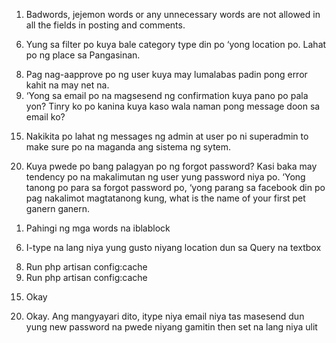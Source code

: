 1. Badwords, jejemon words or any unnecessary words are not allowed in all the fields in posting and comments. 
<!-- 2. Kuya kaya bang itrack ang location kung sakaling may nagcomment na nakahanap? Kunwari parang sa facebook po ‘yong kunwari nagcomment ng “nahanap ko to” tas may nakalagay sa baba na location? -->
<!-- 3. Free po magmessage po yung mga nakaregister sa admins pero anonymous po na admin hindi po ilalagay pangalan nung admin. -->
<!-- 4. Pano po kuya pag gawing per category nalang po ‘yong pagpopost? For example po magpopost po ng lost or found pero pipili po muna siya kung san category po ‘yon tas pag sa person po napunta, ang malalagay po sa taas “Post Missing Person” tas person name ganun ganun po. Ganun din po sa mga gadgets, pets. -->
<!-- 5. Kuya hindi po ba pwedeng videos po ‘yong iupload? Kasi pano po pag video po ang inupload nung user? -->
6. Yung sa filter po kuya bale category type din po ‘yong location po. Lahat po ng place sa Pangasinan.
<!-- 7. Kuya pano po ibahin username po ng superadmin nakafix po kasi. Ibalik nalang po sa superadmin po na username pero yung password po ganun padin po. -->
8. Pag nag-aapprove po ng user kuya may lumalabas padin pong error kahit na may net na.
9. ‘Yong sa email po na magsesend ng confirmation kuya pano po pala yon? Tinry ko po kanina kuya kaso wala naman pong message doon sa email ko?
<!-- 10. Change total retrieved items to Retrieved: -->
<!-- 11. ‘Yong mga post po na nagmamatch po sa lost at found po will be automatically marked as retrieve po. Bale nasa retrieved na po agad tas automatically mawawala sa lost or found something button diretso na po agad sa retrieved. -->
<!-- 12. If the location stated is not from Pangasinan or People of Pangasinan, not accepted. -->
<!-- 13. Kapag po nadelete yung user na nakaretrieve yung ng lost something, dapat hindi pa din po maaalis sa totality ng retrieved items yung pong pinost niya. Madedelete po yung account pero yung naretrieve na account po magstay po pandagdag po sa mga total ng naretrieve.  -->
<!-- 14. Ang superadmin lang po ang pwedeng magpalit ng role ng isang user sa admin panel po. -->
15. Nakikita po lahat ng messages ng admin at user po ni superadmin to make sure po na maganda ang sistema ng sytem.
<!-- 16. Pag po may nagregister po may malalagay po na notif sa taas po ng admin panel yung parang sa notif po sa facebook kuya yung may number sa taas. -->
<!-- 17. Pag may magreregister po magmemessage po automatically sa messages ng admin para po malaman agad na may nagregister at para maapprove po agad or madecline. -->
<!-- 18. Pag nagpost po sa lost or found sa may “Place Where You Lost It:”, may field po doon po na iseselect ng user which is “Barangay” “Town” pero sa pangasinan lang po. -->
<!-- 19. View lang po dapat ang nakikita ng admin sa mga approved users si superadmin lang po ang pwedeng magview or edit. -->
20. Kuya pwede po bang palagyan po ng forgot password? Kasi baka may tendency po na makalimutan ng user yung password niya po. ‘Yong tanong po para sa forgot password po, ‘yong parang sa facebook din po pag nakalimot magtatanong kung, what is the name of your first pet ganern ganern.


1) Pahingi ng mga words na iblablock
<!-- 2) Nope -->
<!-- 3) Free sila lahat magmessage sa kahit sino. Tsaka di naman nila malalaman kung admin yung minessage nila. Kasi admin account can act as a normal user account -->
<!-- 4) Pang-general na yung fields e. Tsaka may Other Details naman dun. Pwedeng ilagay na lang dun yung ibang info na wala sa fields. -->
<!-- 5) Nope. Pwede naman na silang magsendan ng video through other ways like social media, etc -->
6) I-type na lang niya yung gusto niyang location dun sa Query na textbox
<!-- 7) Sige ibalik ko sa superadmin -->
8) Run php artisan config:cache
9) Run php artisan config:cache
<!-- 10) Okay -->
<!-- 11) Hindi pwedeng magmark as retrieved agad pag may nagmatch kasi dapat yung user mismo yung mag mark kung retrieved na ba talaga yung item -->
<!-- 12) Mawawalan ng silbi yung "Pangasinan Only" sa filter -->
<!-- 13) Okay -->
<!-- 14) Okay -->
15) Okay
<!-- 16) Okay -->
<!-- 17) Okay. Pero di siya mapupunta sa message. Sa notification na lang -->
<!-- 18) Mas maganda pag itype niya talaga. Kasi baka marami siyang idea kung saan niya nawala. Hindi lang sa iisang lugar -->
<!-- 19) Okay -->
20) Okay. Ang mangyayari dito, itype niya email niya tas masesend dun yung new password na pwede niyang gamitin then set na lang niya ulit